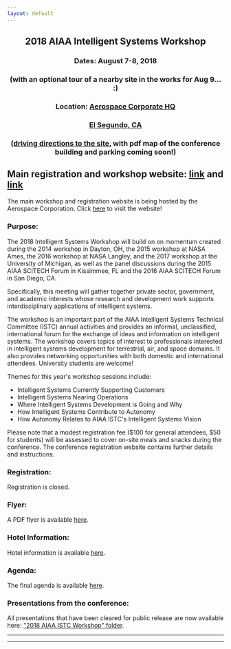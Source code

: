 ```yaml
---
layout: default
---
```


<h2 align="center">2018 AIAA Intelligent Systems Workshop</h2>
<h3 align="center">Dates: August 7-8, 2018</h3>
<h3 align="center">(with an optional tour of a nearby site in the works for Aug 9... :)</h3>
<h3 align="center">Location: <a href="http://www.aerospace.org/about-us/locations/">Aerospace Corporate HQ</h3>
<h3 align="center">El Segundo, CA</h3>
<h3 align="center">(<a href="http://www.aerospace.org/about-us/locations/el-segundo-ca/">driving directions to the site</a>, with pdf map of the conference building and parking coming soon!)</h3>

<h2>Main registration and workshop website: <a href="https://aerospace.org/events/intelligent-systems-workshop">link</a> and <a href="http://www.cvent.com/d/2gqm6s">link</a></h2>

The main workshop and registration website is being hosted by the Aerospace Corporation. Click <a href="http://www.cvent.com/d/2gqm6s">here</a> to visit the website!

### Purpose:

The 2018 Intelligent Systems Workshop will build on on momentum created during the 2014 workshop in Dayton, OH, the 2015 workshop at NASA Ames, the 2016 workshop at NASA Langley, and the 2017 workshop at the University of Michigan, as well as the panel discussions during the 2015 AIAA SCITECH Forum in Kissimmee, FL and the 2016 AIAA SCITECH Forum in San Diego, CA.

Specifically, this meeting will gather together private sector, government, and academic interests whose research and development work supports interdisciplinary applications of intelligent systems.

The workshop is an important part of the AIAA Intelligent Systems Technical Committee (ISTC) annual activities and provides an informal, unclassified, international forum for the exchange of ideas and information on intelligent systems. The workshop covers topics of interest to professionals interested in intelligent systems development for terrestrial, air, and space domains. It also provides networking opportunities with both domestic and international attendees. University students are welcome!

Themes for this year's workshop sessions include:
* Intelligent Systems Currently Supporting Customers
* Intelligent Systems Nearing Operations
* Where Intelligent Systems Development is Going and Why
* How Intelligent Systems Contribute to Autonomy
* How Autonomy Relates to AIAA ISTC's Intelligent Systems Vision

Please note that a modest registration fee ($100 for general attendees, $50 for students) will be assessed to cover on-site meals and snacks during the conference. The conference registration website contains further details and instructions.

### Registration:

Registration is closed.<!-- now open! Click a href="http://www.cvent.com/d/2gqm6s/4W" here to register! -->

### Flyer:

A PDF flyer is available <a href="https://drive.google.com/file/d/1e1worcuP1lV82AcoZNmBJT29DRJf_s5A/view?usp=sharing">here</a>.

### Hotel Information:

Hotel information is available <a href="http://www.cvent.com/events/2018-intelligent-systems-workshop/custom-20-6a1f44be4d474e76a1be6efddfd68482.aspx">here</a>.

### Agenda:

The final agenda is available <a href="https://drive.google.com/file/d/1f8lnnDN20bG4I78uJlHxiqSaWCooh5Ph/view?usp=sharing">here</a>.

### Presentations from the conference:

All presentations that have been cleared for public release are now available here: <a href="https://drive.google.com/drive/folders/138iWtCOfJi4zUTtg_1If8hshjnTZXC9G?usp=sharing">"2018 AIAA ISTC Workshop" folder</a>.

* * *
* * *

<!-- --end-of-page-- -->
